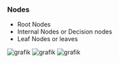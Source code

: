 ### Nodes
* Root Nodes
* Internal Nodes or Decision nodes
* Leaf Nodes or leaves

![grafik](https://user-images.githubusercontent.com/61450446/126883431-ccd3cdf3-e71d-4183-9b70-9525605c80ed.png)
![grafik](https://user-images.githubusercontent.com/61450446/126883439-700ceeb6-b0c6-4f00-b037-ad010984e68a.png)
![grafik](https://user-images.githubusercontent.com/61450446/126883441-fd046e8c-bdef-4b11-8271-d2657425f1ec.png)

